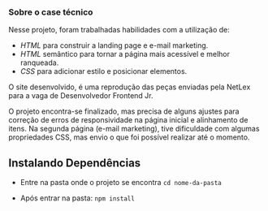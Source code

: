 ### Sobre o case técnico

Nesse projeto, foram trabalhadas habilidades com a utilização de:

* _HTML_ para construir a landing page e e-mail marketing.
* _HTML_ semântico para tornar a página mais acessível e melhor ranqueada.
* _CSS_ para adicionar estilo e posicionar elementos.

O site desenvolvido, é uma reprodução das peças enviadas pela NetLex para a vaga de Desenvolvedor Frontend Jr.

O projeto encontra-se finalizado, mas precisa de alguns ajustes para correção de erros de responsividade na página inicial e alinhamento de itens.
Na segunda página (e-mail marketing), tive dificuldade com algumas propriedades CSS, mas envio o que foi possível realizar até o momento.


## Instalando Dependências
  
  * Entre na pasta onde o projeto se encontra
    `cd nome-da-pasta`
  
  * Após entrar na pasta:
    `npm install`
